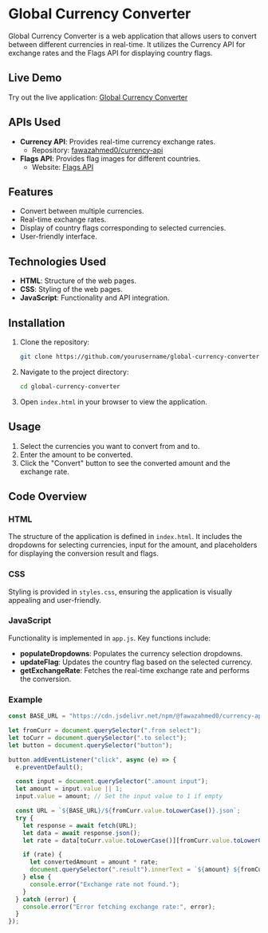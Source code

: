 # Global Currency Converter

Global Currency Converter is a web application that allows users to convert between different currencies in real-time. It utilizes the Currency API for exchange rates and the Flags API for displaying country flags.

## Live Demo
Try out the live application: [Global Currency Converter]([https://yourwebsite.com](https://fastforex.netlify.app/))

## APIs Used
- **Currency API**: Provides real-time currency exchange rates.
  - Repository: [fawazahmed0/currency-api](https://github.com/fawazahmed0/currency-api)
- **Flags API**: Provides flag images for different countries.
  - Website: [Flags API](https://flagsapi.com)

## Features
- Convert between multiple currencies.
- Real-time exchange rates.
- Display of country flags corresponding to selected currencies.
- User-friendly interface.

## Technologies Used
- **HTML**: Structure of the web pages.
- **CSS**: Styling of the web pages.
- **JavaScript**: Functionality and API integration.

## Installation
1. Clone the repository:
    ```bash
    git clone https://github.com/yourusername/global-currency-converter.git
    ```
2. Navigate to the project directory:
    ```bash
    cd global-currency-converter
    ```
3. Open `index.html` in your browser to view the application.

## Usage
1. Select the currencies you want to convert from and to.
2. Enter the amount to be converted.
3. Click the "Convert" button to see the converted amount and the exchange rate.

## Code Overview

### HTML
The structure of the application is defined in `index.html`. It includes the dropdowns for selecting currencies, input for the amount, and placeholders for displaying the conversion result and flags.

### CSS
Styling is provided in `styles.css`, ensuring the application is visually appealing and user-friendly.

### JavaScript
Functionality is implemented in `app.js`. Key functions include:
- **populateDropdowns**: Populates the currency selection dropdowns.
- **updateFlag**: Updates the country flag based on the selected currency.
- **getExchangeRate**: Fetches the real-time exchange rate and performs the conversion.

### Example
```javascript
const BASE_URL = "https://cdn.jsdelivr.net/npm/@fawazahmed0/currency-api@latest/v1/currencies";

let fromCurr = document.querySelector(".from select");
let toCurr = document.querySelector(".to select");
let button = document.querySelector("button");

button.addEventListener("click", async (e) => {
  e.preventDefault();

  const input = document.querySelector(".amount input");
  let amount = input.value || 1;
  input.value = amount; // Set the input value to 1 if empty

  const URL = `${BASE_URL}/${fromCurr.value.toLowerCase()}.json`;
  try {
    let response = await fetch(URL);
    let data = await response.json();
    let rate = data[toCurr.value.toLowerCase()][fromCurr.value.toLowerCase()];

    if (rate) {
      let convertedAmount = amount * rate;
      document.querySelector(".result").innerText = `${amount} ${fromCurr.value} = ${convertedAmount} ${toCurr.value}`;
    } else {
      console.error("Exchange rate not found.");
    }
  } catch (error) {
    console.error("Error fetching exchange rate:", error);
  }
});
